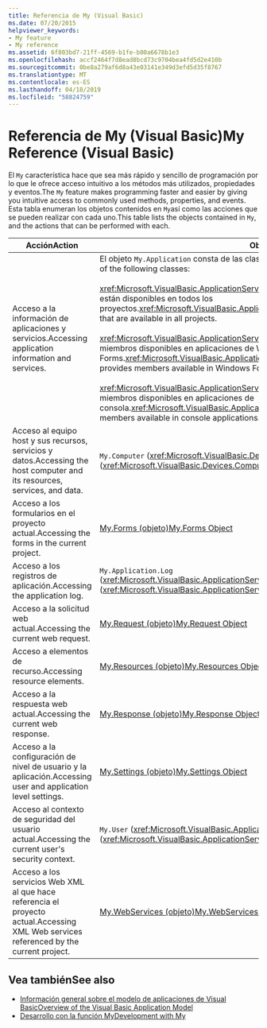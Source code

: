 ```yaml
---
title: Referencia de My (Visual Basic)
ms.date: 07/20/2015
helpviewer_keywords:
- My feature
- My reference
ms.assetid: 6f803bd7-21ff-4569-b1fe-b00a6678b1e3
ms.openlocfilehash: accf2464f7d8ead8bcd73c9704bea4fd5d2e410b
ms.sourcegitcommit: 0be8a279af6d8a43e03141e349d3efd5d35f8767
ms.translationtype: MT
ms.contentlocale: es-ES
ms.lasthandoff: 04/18/2019
ms.locfileid: "58824759"
---
```

# <a name="my-reference-visual-basic"></a><span data-ttu-id="33894-102">Referencia de My (Visual Basic)</span><span class="sxs-lookup"><span data-stu-id="33894-102">My Reference (Visual Basic)</span></span>
<span data-ttu-id="33894-103">El `My` característica hace que sea más rápido y sencillo de programación por lo que le ofrece acceso intuitivo a los métodos más utilizados, propiedades y eventos.</span><span class="sxs-lookup"><span data-stu-id="33894-103">The `My` feature makes programming faster and easier by giving you intuitive access to commonly used methods, properties, and events.</span></span> <span data-ttu-id="33894-104">Esta tabla enumeran los objetos contenidos en `My`así como las acciones que se pueden realizar con cada uno.</span><span class="sxs-lookup"><span data-stu-id="33894-104">This table lists the objects contained in `My`, and the actions that can be performed with each.</span></span>  
  
|<span data-ttu-id="33894-105">**Acción**</span><span class="sxs-lookup"><span data-stu-id="33894-105">**Action**</span></span>|<span data-ttu-id="33894-106">**Objeto**</span><span class="sxs-lookup"><span data-stu-id="33894-106">**Object**</span></span>|  
|----------------|----------------|  
|<span data-ttu-id="33894-107">Acceso a la información de aplicaciones y servicios.</span><span class="sxs-lookup"><span data-stu-id="33894-107">Accessing application information and services.</span></span>|<span data-ttu-id="33894-108">El objeto `My.Application` consta de las clases siguientes:</span><span class="sxs-lookup"><span data-stu-id="33894-108">The `My.Application` object consists of the following classes:</span></span><br /><br /> <span data-ttu-id="33894-109"><xref:Microsoft.VisualBasic.ApplicationServices.ApplicationBase> proporciona miembros que están disponibles en todos los proyectos.</span><span class="sxs-lookup"><span data-stu-id="33894-109"><xref:Microsoft.VisualBasic.ApplicationServices.ApplicationBase> provides members that are available in all projects.</span></span><br /><br /> <span data-ttu-id="33894-110"><xref:Microsoft.VisualBasic.ApplicationServices.WindowsFormsApplicationBase> proporciona miembros disponibles en aplicaciones de Windows Forms.</span><span class="sxs-lookup"><span data-stu-id="33894-110"><xref:Microsoft.VisualBasic.ApplicationServices.WindowsFormsApplicationBase> provides members available in Windows Forms applications.</span></span><br /><br /> <span data-ttu-id="33894-111"><xref:Microsoft.VisualBasic.ApplicationServices.ConsoleApplicationBase> proporciona miembros disponibles en aplicaciones de consola.</span><span class="sxs-lookup"><span data-stu-id="33894-111"><xref:Microsoft.VisualBasic.ApplicationServices.ConsoleApplicationBase> provides members available in console applications.</span></span>|  
|<span data-ttu-id="33894-112">Acceso al equipo host y sus recursos, servicios y datos.</span><span class="sxs-lookup"><span data-stu-id="33894-112">Accessing the host computer and its resources, services, and data.</span></span>|<span data-ttu-id="33894-113">`My.Computer` (<xref:Microsoft.VisualBasic.Devices.Computer>)</span><span class="sxs-lookup"><span data-stu-id="33894-113">`My.Computer` (<xref:Microsoft.VisualBasic.Devices.Computer>)</span></span>|  
|<span data-ttu-id="33894-114">Acceso a los formularios en el proyecto actual.</span><span class="sxs-lookup"><span data-stu-id="33894-114">Accessing the forms in the current project.</span></span>|[<span data-ttu-id="33894-115">My.Forms (objeto)</span><span class="sxs-lookup"><span data-stu-id="33894-115">My.Forms Object</span></span>](../../../visual-basic/language-reference/objects/my-forms-object.md)|  
|<span data-ttu-id="33894-116">Acceso a los registros de aplicación.</span><span class="sxs-lookup"><span data-stu-id="33894-116">Accessing the application log.</span></span>|<span data-ttu-id="33894-117">`My.Application.Log` (<xref:Microsoft.VisualBasic.ApplicationServices.ApplicationBase.Log%2A>)</span><span class="sxs-lookup"><span data-stu-id="33894-117">`My.Application.Log` (<xref:Microsoft.VisualBasic.ApplicationServices.ApplicationBase.Log%2A>)</span></span>|  
|<span data-ttu-id="33894-118">Acceso a la solicitud web actual.</span><span class="sxs-lookup"><span data-stu-id="33894-118">Accessing the current web request.</span></span>|[<span data-ttu-id="33894-119">My.Request (objeto)</span><span class="sxs-lookup"><span data-stu-id="33894-119">My.Request Object</span></span>](../../../visual-basic/language-reference/objects/my-request-object.md)|  
|<span data-ttu-id="33894-120">Acceso a elementos de recurso.</span><span class="sxs-lookup"><span data-stu-id="33894-120">Accessing resource elements.</span></span>|[<span data-ttu-id="33894-121">My.Resources (objeto)</span><span class="sxs-lookup"><span data-stu-id="33894-121">My.Resources Object</span></span>](../../../visual-basic/language-reference/objects/my-resources-object.md)|  
|<span data-ttu-id="33894-122">Acceso a la respuesta web actual.</span><span class="sxs-lookup"><span data-stu-id="33894-122">Accessing the current web response.</span></span>|[<span data-ttu-id="33894-123">My.Response (objeto)</span><span class="sxs-lookup"><span data-stu-id="33894-123">My.Response Object</span></span>](../../../visual-basic/language-reference/objects/my-response-object.md)|  
|<span data-ttu-id="33894-124">Acceso a la configuración de nivel de usuario y la aplicación.</span><span class="sxs-lookup"><span data-stu-id="33894-124">Accessing user and application level settings.</span></span>|[<span data-ttu-id="33894-125">My.Settings (objeto)</span><span class="sxs-lookup"><span data-stu-id="33894-125">My.Settings Object</span></span>](../../../visual-basic/language-reference/objects/my-settings-object.md)|  
|<span data-ttu-id="33894-126">Acceso al contexto de seguridad del usuario actual.</span><span class="sxs-lookup"><span data-stu-id="33894-126">Accessing the current user's security context.</span></span>|<span data-ttu-id="33894-127">`My.User` (<xref:Microsoft.VisualBasic.ApplicationServices.User>)</span><span class="sxs-lookup"><span data-stu-id="33894-127">`My.User` (<xref:Microsoft.VisualBasic.ApplicationServices.User>)</span></span>|  
|<span data-ttu-id="33894-128">Acceso a los servicios Web XML al que hace referencia el proyecto actual.</span><span class="sxs-lookup"><span data-stu-id="33894-128">Accessing XML Web services referenced by the current project.</span></span>|[<span data-ttu-id="33894-129">My.WebServices (objeto)</span><span class="sxs-lookup"><span data-stu-id="33894-129">My.WebServices Object</span></span>](../../../visual-basic/language-reference/objects/my-webservices-object.md)|  
  
## <a name="see-also"></a><span data-ttu-id="33894-130">Vea también</span><span class="sxs-lookup"><span data-stu-id="33894-130">See also</span></span>

- [<span data-ttu-id="33894-131">Información general sobre el modelo de aplicaciones de Visual Basic</span><span class="sxs-lookup"><span data-stu-id="33894-131">Overview of the Visual Basic Application Model</span></span>](../../../visual-basic/developing-apps/development-with-my/overview-of-the-visual-basic-application-model.md)
- [<span data-ttu-id="33894-132">Desarrollo con la función My</span><span class="sxs-lookup"><span data-stu-id="33894-132">Development with My</span></span>](../../../visual-basic/developing-apps/development-with-my/index.md)
